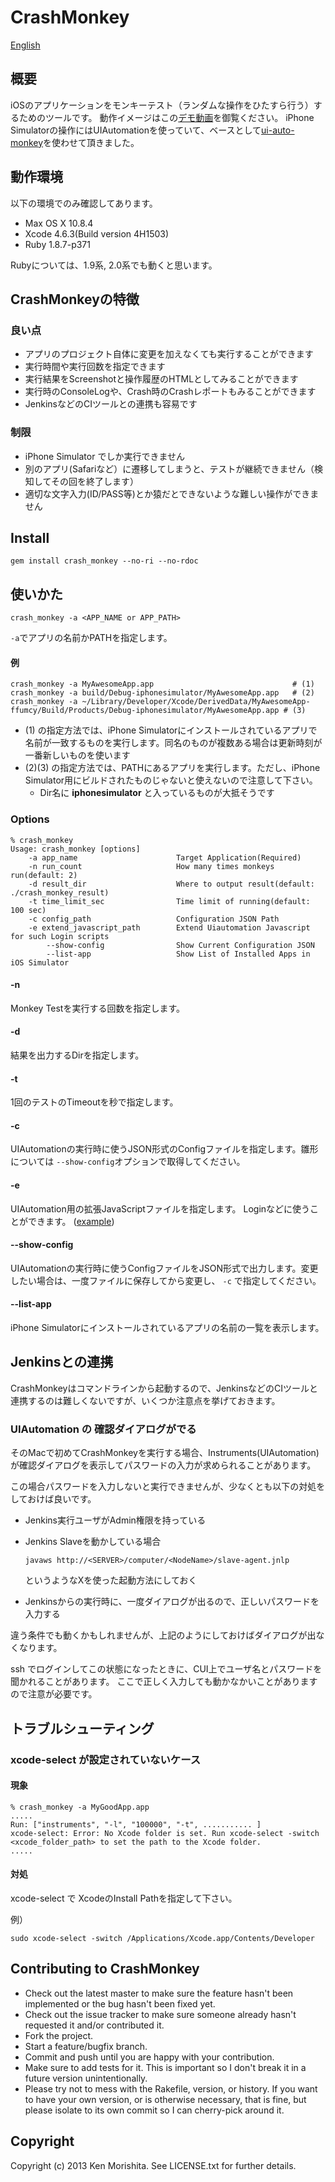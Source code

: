 CrashMonkey
===========

[English](README.md)

概要
----

iOSのアプリケーションをモンキーテスト（ランダムな操作をひたすら行う）するためのツールです。
動作イメージはこの[デモ動画](http://youtu.be/y5PZGVbLHtI)を御覧ください。
iPhone Simulatorの操作にはUIAutomationを使っていて、ベースとして[ui-auto-monkey](https://github.com/jonathanpenn/ui-auto-monkey)を使わせて頂きました。


動作環境
-------

以下の環境でのみ確認してあります。

* Max OS X 10.8.4
* Xcode 4.6.3(Build version 4H1503)
* Ruby 1.8.7-p371

Rubyについては、1.9系, 2.0系でも動くと思います。


CrashMonkeyの特徴
---------------

### 良い点

* アプリのプロジェクト自体に変更を加えなくても実行することができます
* 実行時間や実行回数を指定できます
* 実行結果をScreenshotと操作履歴のHTMLとしてみることができます
* 実行時のConsoleLogや、Crash時のCrashレポートもみることができます
* JenkinsなどのCIツールとの連携も容易です

### 制限

* iPhone Simulator でしか実行できません
* 別のアプリ(Safariなど）に遷移してしまうと、テストが継続できません（検知してその回を終了します）
* 適切な文字入力(ID/PASS等)とか猿だとできないような難しい操作ができません


Install
--------

```
gem install crash_monkey --no-ri --no-rdoc
```

使いかた
------

```
crash_monkey -a <APP_NAME or APP_PATH>
```

`-a`でアプリの名前かPATHを指定します。

#### 例

```
crash_monkey -a MyAwesomeApp.app                               # (1)
crash_monkey -a build/Debug-iphonesimulator/MyAwesomeApp.app   # (2)
crash_monkey -a ~/Library/Developer/Xcode/DerivedData/MyAwesomeApp-ffumcy/Build/Products/Debug-iphonesimulator/MyAwesomeApp.app # (3)
```

* (1) の指定方法では、iPhone Simulatorにインストールされているアプリで名前が一致するものを実行します。同名のものが複数ある場合は更新時刻が一番新しいものを使います
* (2)(3) の指定方法では、PATHにあるアプリを実行します。ただし、iPhone Simulator用にビルドされたものじゃないと使えないので注意して下さい。
	* Dir名に **iphonesimulator** と入っているものが大抵そうです




### Options

```
% crash_monkey
Usage: crash_monkey [options]
    -a app_name                      Target Application(Required)
    -n run_count                     How many times monkeys run(default: 2)
    -d result_dir                    Where to output result(default: ./crash_monkey_result)
    -t time_limit_sec                Time limit of running(default: 100 sec)
    -c config_path                   Configuration JSON Path
    -e extend_javascript_path        Extend Uiautomation Javascript for such Login scripts
        --show-config                Show Current Configuration JSON
        --list-app                   Show List of Installed Apps in iOS Simulator
```


#### -n
Monkey Testを実行する回数を指定します。

#### -d
結果を出力するDirを指定します。

#### -t
1回のテストのTimeoutを秒で指定します。

#### -c
UIAutomationの実行時に使うJSON形式のConfigファイルを指定します。雛形については `--show-config`オプションで取得してください。

#### -e
UIAutomation用の拡張JavaScriptファイルを指定します。
Loginなどに使うことができます。 ([example](https://gist.github.com/jollychang/8972186))


#### --show-config
UIAutomationの実行時に使うConfigファイルをJSON形式で出力します。変更したい場合は、一度ファイルに保存してから変更し、 `-c` で指定してください。

#### --list-app

iPhone Simulatorにインストールされているアプリの名前の一覧を表示します。

Jenkinsとの連携
--------------

CrashMonkeyはコマンドラインから起動するので、JenkinsなどのCIツールと連携するのは難しくないですが、いくつか注意点を挙げておきます。

### UIAutomation の 確認ダイアログがでる

そのMacで初めてCrashMonkeyを実行する場合、Instruments(UIAutomation)が確認ダイアログを表示してパスワードの入力が求められることがあります。

この場合パスワードを入力しないと実行できませんが、少なくとも以下の対処をしておけば良いです。

* Jenkins実行ユーザがAdmin権限を持っている
* Jenkins Slaveを動かしている場合

	```
	javaws http://<SERVER>/computer/<NodeName>/slave-agent.jnlp
	```
  というようなXを使った起動方法にしておく
* Jenkinsからの実行時に、一度ダイアログが出るので、正しいパスワードを入力する


違う条件でも動くかもしれませんが、上記のようにしておけばダイアログが出なくなります。

ssh でログインしてこの状態になったときに、CUI上でユーザ名とパスワードを聞かれることがあります。
ここで正しく入力しても動かなかいことがありますので注意が必要です。


トラブルシューティング
-------------------

### xcode-select が設定されていないケース


#### 現象
```
% crash_monkey -a MyGoodApp.app
.....
Run: ["instruments", "-l", "100000", "-t", ........... ]
xcode-select: Error: No Xcode folder is set. Run xcode-select -switch <xcode_folder_path> to set the path to the Xcode folder.
.....
```

#### 対処

xcode-select で XcodeのInstall Pathを指定して下さい。

例）

```
sudo xcode-select -switch /Applications/Xcode.app/Contents/Developer
```


Contributing to CrashMonkey
---------------------
 
* Check out the latest master to make sure the feature hasn't been implemented or the bug hasn't been fixed yet.
* Check out the issue tracker to make sure someone already hasn't requested it and/or contributed it.
* Fork the project.
* Start a feature/bugfix branch.
* Commit and push until you are happy with your contribution.
* Make sure to add tests for it. This is important so I don't break it in a future version unintentionally.
* Please try not to mess with the Rakefile, version, or history. If you want to have your own version, or is otherwise necessary, that is fine, but please isolate to its own commit so I can cherry-pick around it.

Copyright
----------

Copyright (c) 2013 Ken Morishita. See LICENSE.txt for
further details.

